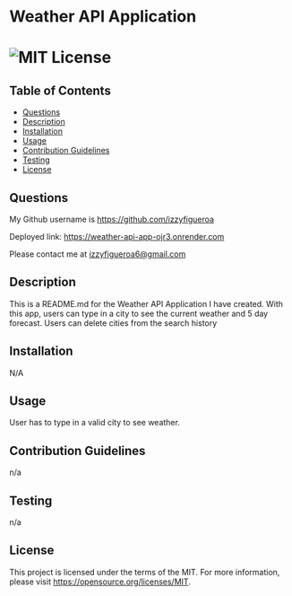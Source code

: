 
  # Weather API Application
  # ![MIT License](https://img.shields.io/badge/License-MIT-yellow.svg)

  ## Table of Contents
  - [Questions](#questions)
  - [Description](#description)
  - [Installation](#installation)
  - [Usage](#usage)
  - [Contribution Guidelines](#contribution-guidelines)
  - [Testing](#testing)
  - [License](#license)

  ## Questions
 My Github username is https://github.com/izzyfigueroa

 Deployed link: https://weather-api-app-ojr3.onrender.com
  
 Please contact me at izzyfigueroa6@gmail.com

  ## Description
 This is a README.md for the Weather API Application I have created. With this app, users can type in a city to see the current weather and 5 day forecast. Users can delete cities from the search history
  ## Installation
 N/A
  ## Usage
 User has to type in a valid city to see weather.

  ## Contribution Guidelines
 n/a
  ## Testing
 n/a

  ## License
This project is licensed under the terms of the MIT. For more information, please visit https://opensource.org/licenses/MIT.